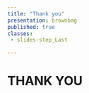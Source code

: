 ```yaml
---
title: "Thank you"
presentation: brownbag
published: true
classes:
 - slides-step_Last

---
```

<div class="TitleAligner TitleAligner-CenterCenter">
    <div>
        <h1 class="SlideMainTitle u-bold u-sans">THANK YOU</h1>
        <div class="SlideTitleUnderline"></div>
    </div>
</div>

